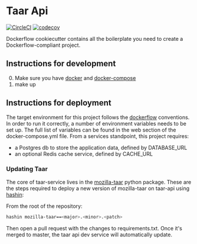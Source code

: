 # Taar Api

[![CircleCI](https://img.shields.io/circleci/project/github/mozilla/taar_api/master.svg)](https://circleci.com/gh/mozilla/taar_api)
[![codecov](https://codecov.io/gh/mozilla/taar_api/branch/master/graph/badge.svg)](https://codecov.io/gh/mozilla/taar_api)

Dockerflow cookiecutter contains all the boilerplate you need to create a Dockerflow-compliant project.


## Instructions for development

0. Make sure you have [docker](https://docker.io) and [docker-compose](https://github.com/docker/compose)
1. make up

## Instructions for deployment

The target environment for this project follows the [dockerflow](https://github.com/mozilla-services/Dockerflow) conventions.
In order to run it correctly, a number of environment variables needs to be set up.
The full list of variables can be found in the web section of the docker-compose.yml file.
From a services standpoint, this project requires:
 - a Postgres db to store the application data, defined by DATABASE_URL
 - an optional Redis cache service, defined by CACHE_URL

### Updating Taar

The core of taar-service lives in the [mozilla-taar](https://pypi.python.org/pypi/mozilla-taar) python package.
These are the steps required to deploy a new version of mozilla-taar on taar-api using [hashin](https://pypi.python.org/pypi/hashin):

From the root of the repository:

```bash
hashin mozilla-taar==<major>.<minor>.<patch>
```
Then open a pull request with the changes to requirements.txt. Once it's merged to master, the taar api dev service will automatically
update.
